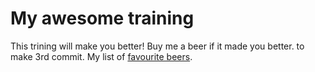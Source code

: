 # My awesome training
This trining will make you better!
Buy me a beer if it made you better.
to make 3rd commit.
My list of [favourite beers](beers.md).
